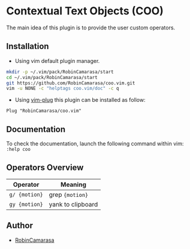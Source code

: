 # Contextual Text Objects (COO)

The main idea of this plugin is to provide the user custom operators.

## Installation

- Using vim default plugin manager.

```bash
mkdir -p ~/.vim/pack/RobinCamarasa/start
cd ~/.vim/pack/RobinCamarasa/start
git https://github.com/RobinCamarasa/coo.vim.git
vim -u NONE -c "helptags coo.vim/doc" -c q
```

- Using [vim-plug](https://github.com/junegunn/vim-plug) this plugin can be installed as follow:

```vimscript
Plug "RobinCamarasa/coo.vim"
```

## Documentation

To check the documentation, launch the following command within vim: `:help coo`

## Operators Overview

|Operator|Meaning|
|---|---|
|`g/ {motion}`|grep `{motion}`|
|`gy {motion}`|yank to clipboard|

## Author

- [RobinCamarasa](https://github.com/RobinCamarasa)
